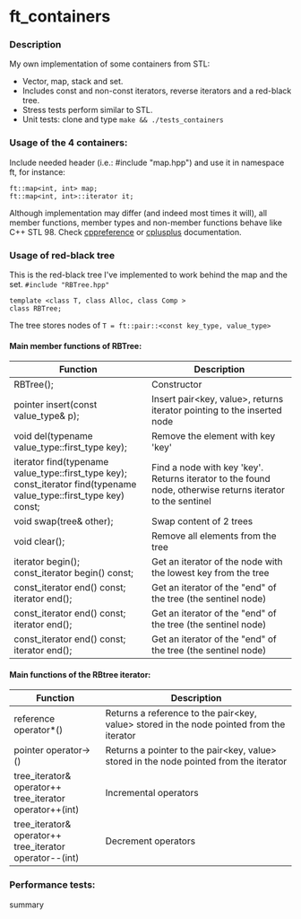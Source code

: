 # ft_containers
### Description
My own implementation of some containers from STL:
- Vector, map, stack and set.
- Includes const and non-const iterators, reverse iterators and a red-black tree.
- Stress tests perform similar to STL.
- Unit tests: clone and type `make && ./tests_containers`

### Usage of the 4 containers:
Include needed header (i.e.: #include "map.hpp") and use it in namespace ft, for instance:

    ft::map<int, int> map;
    ft::map<int, int>::iterator it;

Although implementation may differ (and indeed most times it will), all member functions, member types and non-member functions behave like C++ STL 98. Check [cppreference](https://en.cppreference.com/w/cpp/container) or [cplusplus](https://cplusplus.com/reference/stl/) documentation.

### Usage of red-black tree
This is the red-black tree I've implemented to work behind the map and the set. 
`#include "RBTree.hpp"`

    template <class T, class Alloc, class Comp >
    class RBTree;

The tree stores nodes of `T = ft::pair::<const key_type, value_type>`
#### Main member functions of RBTree:
|Function| Description |
|---------------|--|
| RBTree(); | Constructor |
| pointer insert(const value_type& p); | Insert pair<key, value>, returns iterator pointing to the inserted node |
| void	del(typename value_type::first_type key); | Remove the element with key 'key' |
| iterator find(typename value_type::first_type key); <br /> const_iterator find(typename value_type::first_type key) const; | Find a node with key 'key'. Returns iterator to the found node, otherwise returns iterator to the sentinel |
| void	swap(tree& other); | Swap content of 2 trees |
| void clear(); | Remove all elements from the tree |
| iterator	begin(); <br/> const_iterator	begin() const; | Get an iterator of the node with the lowest key from the tree |
| const_iterator	end() const; <br />iterator	end(); | Get an iterator of the "end" of the tree (the sentinel node) |
| const_iterator	end() const; <br />iterator	end(); | Get an iterator of the "end" of the tree (the sentinel node) |
| const_iterator	end() const; <br />iterator	end(); | Get an iterator of the "end" of the tree (the sentinel node) |

#### Main functions of the RBtree iterator:
|Function| Description |
|---------------|--|
| reference operator*() | Returns a reference to the pair<key, value> stored in the node pointed from the iterator |
| pointer operator->() | Returns a pointer to the pair<key, value> stored in the node pointed from the iterator |
| tree_iterator& operator++ <br /> tree_iterator operator++(int) | Incremental operators |
| tree_iterator& operator++ <br /> tree_iterator operator--(int) | Decrement operators |

### Performance tests:

<summary>
    summary
  </summary>

